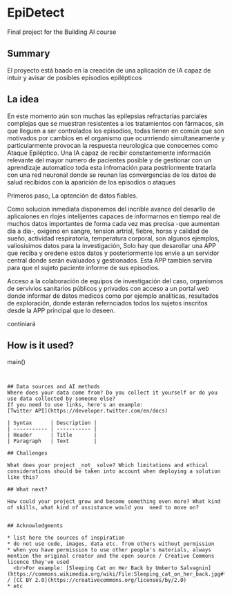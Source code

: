 <!-- This is the markdown template for the final project of the Building AI course, 
created by Reaktor Innovations and University of Helsinki. 
Copy the template, paste it to your GitHub README and edit! -->

# EpiDetect

Final project for the Building AI course

## Summary
El proyecto está baado en la creación de una aplicación de IA capaz de intuir y avisar de  posibles episodios epilépticos 


## La idea

En este momento aún son muchas las epilepsias refractarias parciales complejas que se muestran resistentes a los tratamientos con fármacos, sin que lleguen a ser controlados los episodios,  todas tienen en común que son motivados por cambios en el organismo que ocurrriendo simultaneamente y particularmente provocan la respuesta neurologica que conocemos como Ataque Epiléptico. Una IA capaz de recibir constantemente información relevante del mayor numero de pacientes posible y de gestionar con un aprendizaje automatico toda esta infromación para postriormente tratarla con una red neuronal donde se reunan las convergencias de los datos de salud recibidos con la aparición de los episodios o ataques

Primeros paso, La optención de datos fiables.

Como solucion inmediata disponemos del incrible avance del desarllo de aplicaiones en rlojes intelijentes capaces de informarnos en tiempo real de muchos datos importantes de forma cada vez mas precisa -que aumentan dia a dia-, oxigeno en sangre, tension artrial, fiebre, horas y calidad de sueño, actividad respiratoria, temperatura corporal, son algunos ejemplos, valiosisimos datos para la investigación, Solo hay que desarollar una APP que reciba y oredene estos datos y posteriormente los envie a un servidor central donde serán evaluados y gestionados. Esta APP tambien servira para que el sujeto paciente informe de sus episodios.

Acceso a la colaboración de equipos de investigación del caso, organismos de servivios sanitarios públicos y privados con acceso a un portal web donde informar de datos medicos como por ejemplo analiticas, resultados de exploración, donde estarán refernciados todos los sujetos inscritos desde la APP principal que lo deseen.

continiará 


## How is it used?





main()
```


## Data sources and AI methods
Where does your data come from? Do you collect it yourself or do you use data collected by someone else?
If you need to use links, here's an example:
[Twitter API](https://developer.twitter.com/en/docs)

| Syntax      | Description |
| ----------- | ----------- |
| Header      | Title       |
| Paragraph   | Text        |

## Challenges

What does your project _not_ solve? Which limitations and ethical considerations should be taken into account when deploying a solution like this?

## What next?

How could your project grow and become something even more? What kind of skills, what kind of assistance would you  need to move on? 


## Acknowledgments

* list here the sources of inspiration 
* do not use code, images, data etc. from others without permission
* when you have permission to use other people's materials, always mention the original creator and the open source / Creative Commons licence they've used
  <br>For example: [Sleeping Cat on Her Back by Umberto Salvagnin](https://commons.wikimedia.org/wiki/File:Sleeping_cat_on_her_back.jpg#filelinks) / [CC BY 2.0](https://creativecommons.org/licenses/by/2.0)
* etc
